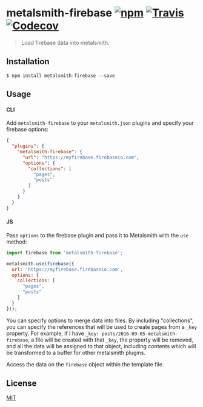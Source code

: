 # metalsmith-firebase [![npm](https://img.shields.io/npm/v/metalsmith-firebase.svg?maxAge=2592000?style=flat-square)](https://www.npmjs.com/package/metalsmith-firebase) [![Travis](https://img.shields.io/travis/cameronroe/metalsmith-firebase.svg?maxAge=2592000?style=flat-square)](https://travis-ci.org/cameronroe/metalsmith-firebase) [![Codecov](https://img.shields.io/codecov/c/github/cameronroe/metalsmith-firebase.svg?maxAge=2592000?style=flat-square)](https://codecov.io/gh/cameronroe/metalsmith-firebase) 

> Load firebase data into metalsmith.

## Installation

```
$ npm install metalsmith-firebase --save
```

## Usage

#### CLI

Add `metalsmith-firebase` to your `metalsmith.json` plugins and specify your firebase options:

```json
{
  "plugins": {
    "metalsmith-firebase": {
      "url": "https://myfirebase.firebaseio.com",
      "options": {
        "collections": [
          "pages",
          "posts"
        ]
      }
    }
  }
}
```

#### JS

Pass `options` to the firebase plugin and pass it to Metalsmith with the `use` method:

```js
import firebase from 'metalsmith-firebase';

metalsmith.use(firebase({
  url: 'https://myfirebase.firebaseio.com',
  options: {
    collections: [
      "pages",
      "posts"
    ]
  }
}));
```

You can specify options to merge data into files. By including "collections", you can specify the references that will be used to create pages from a `_key` property. For example, if I have `_key: posts/2016-09-05-metalsmith-firebase`, a file will be created with that `_key`, the property will be removed, and all the data will be assigned to that object, including contents which will be transformed to a buffer for other metalsmith plugins.

Access the data on the `firebase` object within the template file.


## License 

[MIT](/LICENSE)